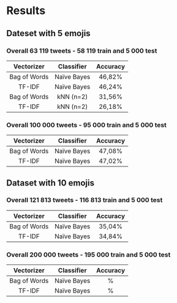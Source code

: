 # Results

## Dateset with 5 emojis

### Overall 63 119 tweets - 58 119 train and 5 000 test

|   Vectorizer  |  Classifier   |   Accuracy    |
| :-----------: | :-----------: | :-----------: |
|  Bag of Words |  Naïve Bayes  |  46,82%       |
|  TF-IDF       |  Naïve Bayes  |  46,24%       |
|  Bag of Words |  kNN (n=2)    |  31,56%       |
|  TF-IDF       |  kNN (n=2)    |  26,18%       |


### Overall 100 000 tweets - 95 000 train and 5 000 test

|   Vectorizer  |  Classifier   |   Accuracy    |
| :-----------: | :-----------: | :-----------: |
|  Bag of Words |  Naïve Bayes  |  47,08%       |
|  TF-IDF       |  Naïve Bayes  |  47,02%       |


## Dataset with 10 emojis

### Overall 121 813 tweets - 116 813 train and 5 000 test

|   Vectorizer  |  Classifier   |   Accuracy    |
| :-----------: | :-----------: | :-----------: |
|  Bag of Words |  Naïve Bayes  |  35,04%       |
|  TF-IDF       |  Naïve Bayes  |  34,84%       |


### Overall 200 000 tweets - 195 000 train and 5 000 test

|   Vectorizer  |  Classifier   |   Accuracy    |
| :-----------: | :-----------: | :-----------: |
|  Bag of Words |  Naïve Bayes  |  %       |
|  TF-IDF       |  Naïve Bayes  |  %       |
